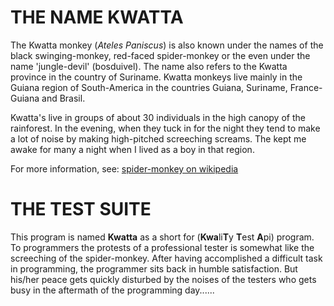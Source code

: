 THE NAME KWATTA
===============


The Kwatta monkey (*Ateles Paniscus*) is also known under the names
of the black swinging-monkey, red-faced spider-monkey or the even 
under the name 'jungle-devil' (bosduivel).
The name also refers to the Kwatta province in the country of Suriname.
Kwatta monkeys live mainly in the Guiana region of South-America in the
countries Guiana, Suriname, France-Guiana and Brasil.

Kwatta's live in groups of about 30 individuals in the high canopy of the
rainforest. In the evening, when they tuck in for the night they tend to 
make a lot of noise by making high-pitched screeching screams. The kept me
awake for many a night when I lived as a boy in that region.

For more information, see: [spider-monkey on wikipedia](http://en.wikipedia.org/wiki/red-faced_spider_monkey)


THE TEST SUITE
==============

This program is named **Kwatta** as a short for (**Kwa**li**T**y **T**est **A**pi) program.
To programmers the protests of a professional tester is somewhat like the 
screeching of the spider-monkey. After having accomplished a difficult task
in programming, the programmer sits back in humble satisfaction.
But his/her peace gets quickly disturbed by the noises of the testers
who gets busy in the aftermath of the programming day......